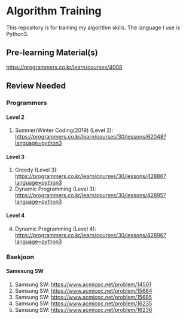 # Algorithm Training
This repository is for training my algorithm skills.
The language I use is Python3.

## Pre-learning Material(s)
https://programmers.co.kr/learn/courses/4008

## Review Needed
### Programmers
#### Level 2
1. Summer/Winter Coding(2019) (Level 2): https://programmers.co.kr/learn/courses/30/lessons/62048?language=python3
#### Level 3
1. Greedy (Level 3): https://programmers.co.kr/learn/courses/30/lessons/42886?language=python3
2. Dynamic Programming (Level 3): https://programmers.co.kr/learn/courses/30/lessons/42895?language=python3
#### Level 4
4. Dynamic Programming (Level 4): https://programmers.co.kr/learn/courses/30/lessons/42896?language=python3

### Baekjoon
#### Samesung SW
1. Samsung SW: https://www.acmicpc.net/problem/14501
2. Samsung SW: https://www.acmicpc.net/problem/15684
3. Samsung SW: https://www.acmicpc.net/problem/15685
4. Samsung SW: https://www.acmicpc.net/problem/16235
5. Samsung SW: https://www.acmicpc.net/problem/16236
